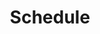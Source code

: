 ---
menu:
    main:
        name: Schedule
        weight: 3
        parent: Courses
type: courses
layout: schedule
title: Schedule
textContent: |- 
    All our group classes take about 1 month to complete. A new course starts roughly once a month on the dates visible below. It is recommended to join each course on the day it starts as joining later may make catching up difficult!

    Morning classes take place between 9:00 and 12:00. Afternoon classes are held between 13:00 and 16:00. Evening classes take place between 18:00 and 20:00.
    
    Private lessons with flexible schedules are also available both on weekdays and weekends.
aliases:
    - /courses/timetable
---